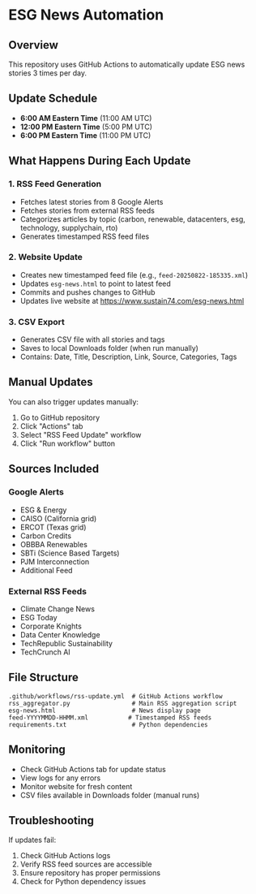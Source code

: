 # ESG News Automation

## Overview
This repository uses GitHub Actions to automatically update ESG news stories 3 times per day.

## Update Schedule
- **6:00 AM Eastern Time** (11:00 AM UTC)
- **12:00 PM Eastern Time** (5:00 PM UTC)  
- **6:00 PM Eastern Time** (11:00 PM UTC)

## What Happens During Each Update

### 1. RSS Feed Generation
- Fetches latest stories from 8 Google Alerts
- Fetches stories from external RSS feeds
- Categorizes articles by topic (carbon, renewable, datacenters, esg, technology, supplychain, rto)
- Generates timestamped RSS feed files

### 2. Website Update
- Creates new timestamped feed file (e.g., `feed-20250822-185335.xml`)
- Updates `esg-news.html` to point to latest feed
- Commits and pushes changes to GitHub
- Updates live website at https://www.sustain74.com/esg-news.html

### 3. CSV Export
- Generates CSV file with all stories and tags
- Saves to local Downloads folder (when run manually)
- Contains: Date, Title, Description, Link, Source, Categories, Tags

## Manual Updates
You can also trigger updates manually:
1. Go to GitHub repository
2. Click "Actions" tab
3. Select "RSS Feed Update" workflow
4. Click "Run workflow" button

## Sources Included

### Google Alerts
- ESG & Energy
- CAISO (California grid)
- ERCOT (Texas grid)
- Carbon Credits
- OBBBA Renewables
- SBTi (Science Based Targets)
- PJM Interconnection
- Additional Feed

### External RSS Feeds
- Climate Change News
- ESG Today
- Corporate Knights
- Data Center Knowledge
- TechRepublic Sustainability
- TechCrunch AI

## File Structure
```
.github/workflows/rss-update.yml  # GitHub Actions workflow
rss_aggregator.py                 # Main RSS aggregation script
esg-news.html                     # News display page
feed-YYYYMMDD-HHMM.xml           # Timestamped RSS feeds
requirements.txt                  # Python dependencies
```

## Monitoring
- Check GitHub Actions tab for update status
- View logs for any errors
- Monitor website for fresh content
- CSV files available in Downloads folder (manual runs)

## Troubleshooting
If updates fail:
1. Check GitHub Actions logs
2. Verify RSS feed sources are accessible
3. Ensure repository has proper permissions
4. Check for Python dependency issues
